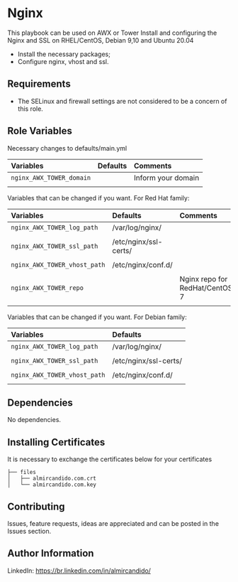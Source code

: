 Nginx
=======

This playbook can be used on AWX or Tower
Install and configuring the Nginx and SSL on RHEL/CentOS, Debian 9,10 and Ubuntu 20.04

- Install the necessary packages;
- Configure nginx, vhost and ssl.

Requirements
------------

- The SELinux and firewall settings are not considered to be a concern of this role.

Role Variables
--------------

Necessary changes to defaults/main.yml

| Variables                                    | Defaults                      | Comments
| :---                                         | :---                          | :---                                                    
| `nginx_AWX_TOWER_domain`                     |                               | Inform your domain
|                                              |                               |

Variables that can be changed if you want.
For Red Hat family:

| Variables                                    | Defaults                     |Comments
|:---                                          |:---                          |:---
| `nginx_AWX_TOWER_log_path`                   | /var/log/nginx/              |
|                                              |                              |
| `nginx_AWX_TOWER_ssl_path`                   | /etc/nginx/ssl-certs/        |
|                                              |                              |
| `nginx_AWX_TOWER_vhost_path`                 | /etc/nginx/conf.d/           |
|                                              |                              |
| `nginx_AWX_TOWER_repo`                       |                              | Nginx repo for RedHat/CentOS 7
|                                              |                              |

Variables that can be changed if you want.
For Debian family:

| Variables                                    | Defaults
|:---                                          |:---
| `nginx_AWX_TOWER_log_path`                   | /var/log/nginx/
|                                              |
| `nginx_AWX_TOWER_ssl_path`                   | /etc/nginx/ssl-certs/
|                                              |
| `nginx_AWX_TOWER_vhost_path`                 | /etc/nginx/conf.d/
|                                              |

Dependencies
------------

No dependencies.

Installing Certificates
-----------------------

It is necessary to exchange the certificates below for your certificates

```
├── files
│   ├── almircandido.com.crt
│   └── almircandido.com.key

```

## Contributing

Issues, feature requests, ideas are appreciated and can be posted in the Issues section.


Author Information
------------------
LinkedIn: https://br.linkedin.com/in/almircandido/
